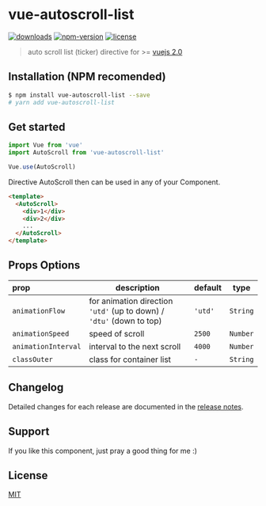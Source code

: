 
# vue-autoscroll-list

[![downloads](https://img.shields.io/npm/dm/vue-autoscroll-list.svg)](https://www.npmjs.com/package/vue-autoscroll-list)
[![npm-version](https://img.shields.io/npm/v/vue-autoscroll-list.svg)](https://www.npmjs.com/package/vue-autoscroll-list)
[![license](https://img.shields.io/npm/l/express.svg)]()

> auto scroll list (ticker) directive for >= [vuejs 2.0](https://vuejs.org/v2/guide/)

## Installation (NPM recomended)
```bash
$ npm install vue-autoscroll-list --save
# yarn add vue-autoscroll-list
```

## Get started

```javascript
import Vue from 'vue'
import AutoScroll from 'vue-autoscroll-list'

Vue.use(AutoScroll)
```

Directive AutoScroll then can be used in any of your Component.

```html
<template>
  <AutoScroll>
    <div>1</div>
    <div>2</div>
    ...
  </AutoScroll>
</template>
```

## Props Options

|prop|description|default|type|
|:---|---|---|---|
| `animationFlow`|for animation direction `'utd'` (up to down) / `'dtu'` (down to top)|`'utd'`|`String`|
|`animationSpeed`|speed of scroll|`2500`|`Number`
|`animationInterval`|interval to the next scroll|`4000`|`Number`|
|`classOuter`|class for container list|`-`|`String`|

## Changelog

Detailed changes for each release are documented in the [release notes](https://github.com/rendra-pramulia/vue-autoscroll-list/blob/master/CHANGELOG.md).

## Support

If you like this component, just pray a good thing for me :)

## License

[MIT](https://github.com/rendra-pramulia/vue-autoscroll-list/blob/master/LICENSE)